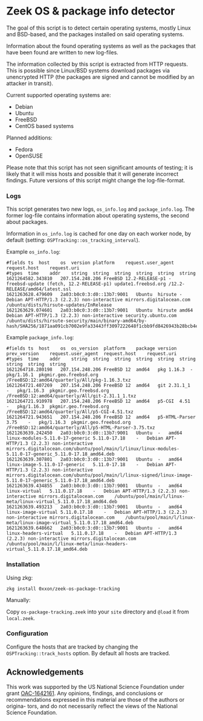 # Zeek OS & package info detector

The goal of this script is to detect certain operating systems, mostly Linux and BSD-based, and the packages installed on said operating systems.

Information about the found operating systems as well as the packages that have been found are written to new log-files.

The information collected by this script is extracted from HTTP requests. This is possible since Linux/BSD systems download packages via unencrypted HTTP (the packages are signed and cannot be modified by an attacker in transit).

Current supported operating systems are:

* Debian
* Ubuntu
* FreeBSD
* CentOS based systems

Planned additions:

* Fedora
* OpenSUSE

Please note that this script has not seen significant amounts of testing; it is likely that it will miss hosts and possible that it will generate incorrect findings. Future versions of this script might change the log-file-format.

### Logs

This script generates two new logs, `os_info.log` and `package_info.log`. The former log-file contains information about operating systems, the second about packages.

Information in `os_info.log` is cached for one day on each worker node, by default (setting: `OSPTracking::os_tracking_interval`).

Example `os_info.log`:

```
#fields	ts	host	os	version	platform	request.user_agent	request.host	request.uri
#types	time	addr	string	string	string	string	string	string
1621264582.343810	207.154.248.206	FreeBSD	12.2-RELEASE-p1	-	freebsd-update (fetch, 12.2-RELEASE-p1)	update1.freebsd.org	/12.2-RELEASE/amd64/latest.ssl
1621263628.479609	2a03:b0c0:3:d0::13b7:9001	Ubuntu	hirsute	-	Debian APT-HTTP/1.3 (2.2.3) non-interactive	mirrors.digitalocean.com	/ubuntu/dists/hirsute-updates/InRelease
1621263629.074601	2a03:b0c0:3:d0::13b7:9001	Ubuntu	hirsute	amd64	Debian APT-HTTP/1.3 (2.2.3) non-interactive	security.ubuntu.com	/ubuntu/dists/hirsute-security/main/binary-amd64/by-hash/SHA256/1871aa091cb7002e9fa33443ff3097222648f1cbb9fd8426943b28bcb4e5eef5
```

Example `package_info.log`:

```
#fields	ts	host	os	os_version	platform	package	version	prev_version	request.user_agent	request.host	request.uri
#types	time	addr	string	string	string	string	string	string	string	string	string
1621264718.280198	207.154.248.206	FreeBSD	12	amd64	pkg	1.16.3	-	pkg/1.16.1	pkgmir.geo.freebsd.org	/FreeBSD:12:amd64/quarterly/All/pkg-1.16.3.txz
1621264721.407269	207.154.248.206	FreeBSD	12	amd64	git	2.31.1_1	-	pkg/1.16.3	pkgmir.geo.freebsd.org	/FreeBSD:12:amd64/quarterly/All/git-2.31.1_1.txz
1621264721.910978	207.154.248.206	FreeBSD	12	amd64	p5-CGI	4.51	-	pkg/1.16.3	pkgmir.geo.freebsd.org	/FreeBSD:12:amd64/quarterly/All/p5-CGI-4.51.txz
1621264721.943651	207.154.248.206	FreeBSD	12	amd64	p5-HTML-Parser	3.75	-	pkg/1.16.3	pkgmir.geo.freebsd.org	/FreeBSD:12:amd64/quarterly/All/p5-HTML-Parser-3.75.txz
1621263639.242450	2a03:b0c0:3:d0::13b7:9001	Ubuntu	-	amd64	linux-modules-5.11.0-17-generic	5.11.0-17.18	-	Debian APT-HTTP/1.3 (2.2.3) non-interactive	mirrors.digitalocean.com/ubuntu/pool/main/l/linux/linux-modules-5.11.0-17-generic_5.11.0-17.18_amd64.deb
1621263639.307801	2a03:b0c0:3:d0::13b7:9001	Ubuntu	-	amd64	linux-image-5.11.0-17-generic	5.11.0-17.18	-	Debian APT-HTTP/1.3 (2.2.3) non-interactive	mirrors.digitalocean.com/ubuntu/pool/main/l/linux-signed/linux-image-5.11.0-17-generic_5.11.0-17.18_amd64.deb
1621263639.434855	2a03:b0c0:3:d0::13b7:9001	Ubuntu	-	amd64	linux-virtual	5.11.0.17.18	-	Debian APT-HTTP/1.3 (2.2.3) non-interactive	mirrors.digitalocean.com	/ubuntu/pool/main/l/linux-meta/linux-virtual_5.11.0.17.18_amd64.deb
1621263639.493213	2a03:b0c0:3:d0::13b7:9001	Ubuntu	-	amd64	linux-image-virtual	5.11.0.17.18	-	Debian APT-HTTP/1.3 (2.2.3) non-interactive	mirrors.digitalocean.com	/ubuntu/pool/main/l/linux-meta/linux-image-virtual_5.11.0.17.18_amd64.deb
1621263639.648662	2a03:b0c0:3:d0::13b7:9001	Ubuntu	-	amd64	linux-headers-virtual	5.11.0.17.18	-	Debian APT-HTTP/1.3 (2.2.3) non-interactive	mirrors.digitalocean.com	/ubuntu/pool/main/l/linux-meta/linux-headers-virtual_5.11.0.17.18_amd64.deb
```

### Installation

Using zkg:

```
zkg install 0xxon/zeek-os-package-tracking
```

Manually:

Copy `os-package-tracking.zeek` into your `site` directory and `@load` it from `local.zeek`.

### Configuration

Configure the hosts that are tracked by changing the `OSPTracking::track_hosts` option. By default all hosts are tracked.

## Acknowledgements

This work was supported by the US National Science Foundation under grant [OAC-1642161](https://nsf.gov/awardsearch/showAward?AWD_ID=1642161&HistoricalAwards=false).
Any opinions, findings, and conclusions or recommendations
expressed in this material are those of the authors or origina-
tors, and do not necessarily reflect the views of the National
Science Foundation.

